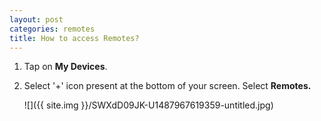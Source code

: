 ```yaml
---
layout: post
categories: remotes
title: How to access Remotes?
---
```


1. Tap on **My Devices**.

2. Select '+' icon present at the bottom of your screen. Select **Remotes.**

    ![]({{ site.img }}/SWXdD09JK-U1487967619359-untitled.jpg)